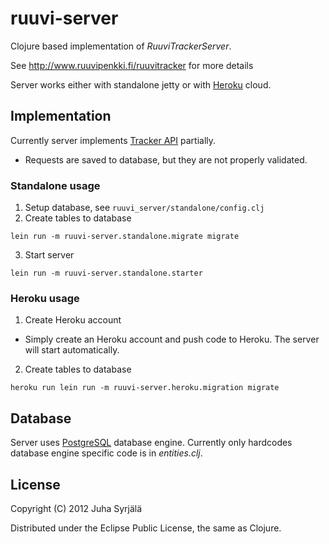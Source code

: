 # ruuvi-server

Clojure based implementation of *RuuviTrackerServer*.

See http://www.ruuvipenkki.fi/ruuvitracker for more details

Server works either with standalone jetty or with [Heroku](http://www.heroku.com/) cloud.

## Implementation

Currently server implements [Tracker API](http://www.ruuvipenkki.fi/ruuvitracker/API) partially.

* Requests are saved to database, but they are not properly validated.

### Standalone usage

1. Setup database, see ```ruuvi_server/standalone/config.clj```
2. Create tables to database
    
```
lein run -m ruuvi-server.standalone.migrate migrate 
```
3. Start server
```
lein run -m ruuvi-server.standalone.starter
```
### Heroku usage

1. Create Heroku account
  - Simply create an Heroku account and push code to Heroku. The server will start automatically.
2. Create tables to database
```  
heroku run lein run -m ruuvi-server.heroku.migration migrate
```
## Database

Server uses [PostgreSQL](http://www.postgresql.org/) database engine. Currently only hardcodes database engine specific code is in *entities.clj*.


## License

Copyright (C) 2012 Juha Syrjälä

Distributed under the Eclipse Public License, the same as Clojure.
